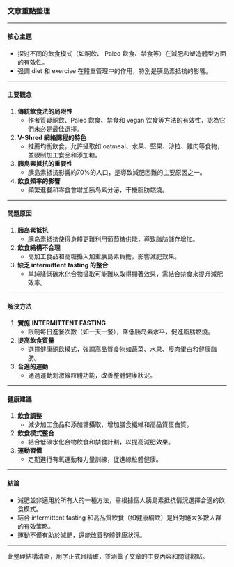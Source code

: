 ### 文章重點整理

---

#### **核心主題**
- 探讨不同的飲食模式（如酮飲、 Paleo 飮食、禁食等）在減肥和塑造體型方面的有效性。
- 强調 diet 和 exercise 在體重管理中的作用，特別是胰島素抵抗的影響。

---

#### **主要觀念**
1. **傳統飲食法的局限性**  
   - 作者質疑酮飲、Paleo 飮食、禁食和 vegan 饮食等方法的有效性，認為它們未必是最佳選擇。
2. **V-Shred 網絡課程的特色**  
   - 推薦均衡飲食，允許攝取如 oatmeal、水果、堅果、沙拉、雞肉等食物，並限制加工食品和添加糖。
3. **胰島素抵抗的重要性**  
   - 胰島素抵抗影響約70%的人口，是導致減肥困難的主要原因之一。
4. **飲食頻率的影響**  
   - 頻繁進餐和零食會增加胰岛素分泌，干擾脂肪燃燒。

---

#### **問題原因**
1. **胰岛素抵抗**  
   - 胰岛素抵抗使得身體更難利用葡萄糖供能，導致脂肪儲存增加。
2. **飲食結構不合理**  
   - 高加工食品和高糖攝入加重胰島素負擔，影響減肥效果。
3. **缺乏 intermittent fasting 的整合**  
   - 单純降低碳水化合物攝取可能難以取得顯著效果，需結合禁食來提升減肥效率。

---

#### **解決方法**
1. **實施.INTERMITTENT FASTING**  
   - 限制每日進餐次數（如一天一餐），降低胰岛素水平，促進脂肪燃燒。
2. **提高飲食質量**  
   - 選擇健康酮飲模式，強調高品質食物如蔬菜、水果、瘦肉蛋白和健康脂肪。
3. **合適的運動**  
   - 通過運動刺激線粒體功能，改善整體健康狀況。

---

#### **健康建議**
1. **飲食調整**  
   - 減少加工食品和添加糖攝取，增加膳食纖維和高品質蛋白質。
2. **飲食模式整合**  
   - 結合低碳水化合物飲食和禁食計劃，以提高減肥效果。
3. **運動習慣**  
   - 定期進行有氧運動和力量訓練，促進線粒體健康。

---

#### **結論**
- 減肥並非適用於所有人的一種方法，需根據個人胰島素抵抗情況選擇合適的飲食模式。  
- 結合 intermittent fasting 和高品質飲食（如健康酮飲）是針對絕大多數人群的有效策略。  
- 運動不僅有助於減肥，還能改善整體健康狀況。

--- 

此整理結構清晰，用字正式且精確，並涵蓋了文章的主要內容和關鍵觀點。
